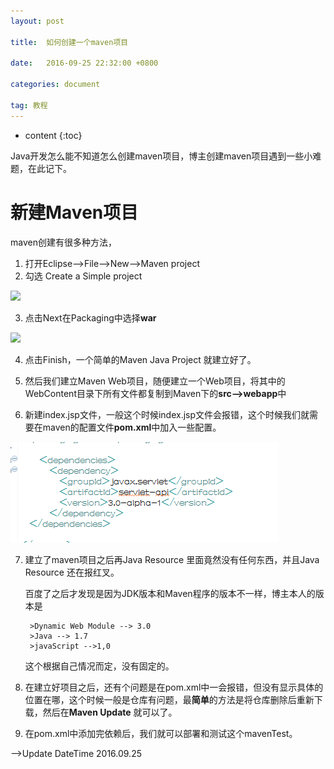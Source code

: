 ```yaml
---
layout: post

title:  如何创建一个maven项目

date:   2016-09-25 22:32:00 +0800

categories: document

tag: 教程
---
```


* content
{:toc}


Java开发怎么能不知道怎么创建maven项目，博主创建maven项目遇到一些小难题，在此记下。


新建Maven项目
==
maven创建有很多种方法，

1. 打开Eclipse-->File-->New-->Maven project
2. 勾选 Create a Simple project
<img src="{{ '/styles/images/maven/maven1.png' | prepend: site.baseurl }}"/>

3. 点击Next在Packaging中选择**war**
<img src="{{ '/styles/images/maven/maven2.png' | prepend: site.baseurl }}"/>

4. 点击Finish，一个简单的Maven Java Project 就建立好了。

5. 然后我们建立Maven Web项目，随便建立一个Web项目，将其中的WebContent目录下所有文件都复制到Maven下的**src-->webapp**中
6. 新建index.jsp文件，一般这个时候index.jsp文件会报错，这个时候我们就需要在maven的配置文件**pom.xml**中加入一些配置。
<img src="/styles/images/maven/maven3.png"/>

7. 建立了maven项目之后再Java Resource 里面竟然没有任何东西，并且Java Resource 还在报红叉。

	百度了之后才发现是因为JDK版本和Maven程序的版本不一样，博主本人的版本是

		>Dynamic Web Module --> 3.0
		>Java --> 1.7
		>javaScript -->1,0
	这个根据自己情况而定，没有固定的。
8. 在建立好项目之后，还有个问题是在pom.xml中一会报错，但没有显示具体的位置在哪，这个时候一般是仓库有问题，最**简单**的方法是将仓库删除后重新下载，然后在**Maven Update** 就可以了。

9. 在pom.xml中添加完依赖后，我们就可以部署和测试这个mavenTest。
	

-->Update DateTime 2016.09.25

